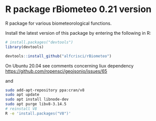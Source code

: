 # R package rBiometeo 0.21 version

R package for various biometeorological functions.

Install the latest version of this package by entering the following in R:
```R
# install.packages("devtools")
library(devtools)

devtools::install_github("alfcrisci/rBiometeo")


```

On Ubuntu 20.04 see comments concerning liux dependency
https://github.com/ropensci/geojsonio/issues/65

and 

```bash
sudo add-apt-repository ppa:cran/v8
sudo apt update
sudo apt install libnode-dev
sudo apt purge libv8-3.14.5
# reinstall V8
R -e 'install.packages("V8")'


```
